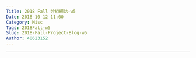 ```yaml
---
Title: 2018 Fall 分組網誌-w5
Date: 2018-10-12 11:00
Category: Misc
Tags: 2018Fall-w5
Slug: 2018-Fall-Project-Blog-w5
Author: 40623152
---
```




<!-- PELICAN_END_SUMMARY -->
----